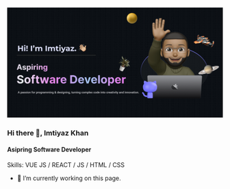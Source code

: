 ![Design and Development](https://github.com/ImtiyazKhan1/ImtiyazKhan1/blob/main/Make%20your%20README.png)

### Hi there 👋, Imtiyaz Khan
#### Asipring Software Developer


Skills: VUE JS / REACT / JS / HTML / CSS

- 🔭 I’m currently working on this page. 






